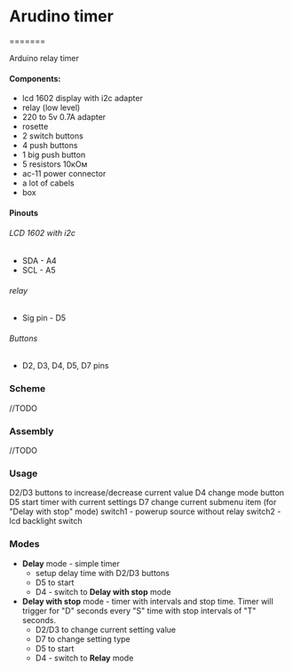 # Arudino timer
=======

Arduino relay timer

#### Components:
* lcd 1602 display with i2c adapter
* relay (low level)
* 220 to 5v 0.7A adapter
* rosette
* 2 switch buttons
* 4 push buttons
* 1 big push button
* 5 resistors 10кОм
* ac-11 power connector 
* a lot of cabels
* box

#### Pinouts
###### LCD 1602 with i2c
* SDA - A4
* SCL - A5

###### relay
* Sig pin - D5 

###### Buttons
* D2, D3, D4, D5, D7 pins

### Scheme
//TODO

### Assembly
//TODO

### Usage
D2/D3 buttons to increase/decrease current value
D4 change mode button
D5 start timer with current settings
D7 change current submenu item (for "Delay with stop" mode)
switch1 - powerup source without relay
switch2 - lcd backlight switch

### Modes
* **Delay** mode - simple timer
    - setup delay time with D2/D3 buttons
    - D5 to start
    - D4 - switch to **Delay with stop** mode
* **Delay with stop** mode - timer with intervals and stop time. Timer will trigger for "D" seconds
every "S" time with stop intervals of "T" seconds. 
    - D2/D3 to change current setting value
    - D7 to change setting type
    - D5 to start
    - D4 - switch to **Relay** mode

